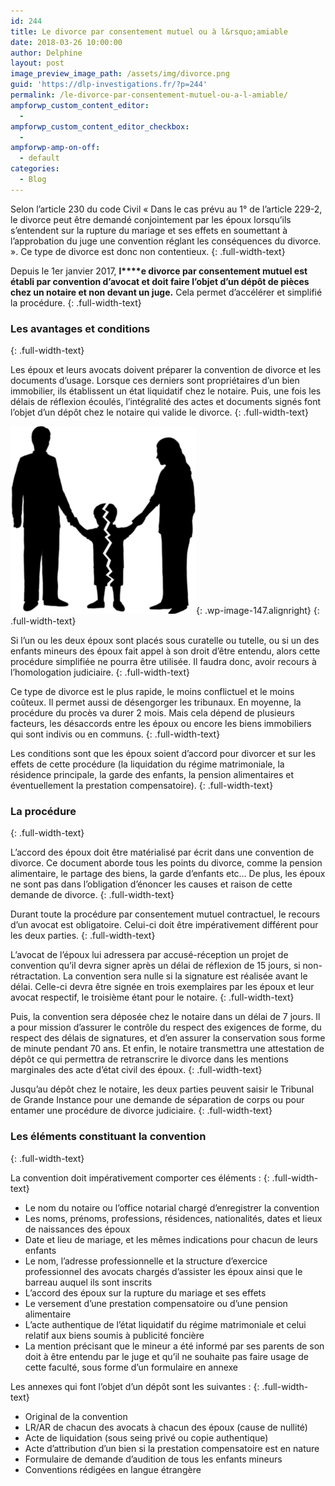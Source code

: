 ```yaml
---
id: 244
title: Le divorce par consentement mutuel ou à l&rsquo;amiable
date: 2018-03-26 10:00:00
author: Delphine
layout: post
image_preview_image_path: /assets/img/divorce.png
guid: 'https://dlp-investigations.fr/?p=244'
permalink: /le-divorce-par-consentement-mutuel-ou-a-l-amiable/
ampforwp_custom_content_editor:
  -
ampforwp_custom_content_editor_checkbox:
  -
ampforwp-amp-on-off:
  - default
categories:
  - Blog
---
```


Selon l’article 230 du code Civil &laquo; Dans le cas pr&eacute;vu au 1&deg; de l’article 229-2, le divorce peut &ecirc;tre demand&eacute; conjointement par les &eacute;poux lorsqu’ils s’entendent sur la rupture du mariage et ses effets en soumettant &agrave; l’approbation du juge une convention r&eacute;glant les cons&eacute;quences du divorce. &raquo;. Ce type de divorce est donc non contentieux.
{: .full-width-text}

Depuis le 1er janvier 2017, **l****e divorce par consentement mutuel est &eacute;tabli par convention d’avocat et doit faire l’objet d’un d&eacute;p&ocirc;t de pi&egrave;ces chez un notaire et non devant un juge.** Cela permet d’acc&eacute;l&eacute;rer et simplifi&eacute; la proc&eacute;dure.
{: .full-width-text}

### Les avantages et conditions
{: .full-width-text}

Les &eacute;poux et leurs avocats doivent pr&eacute;parer la convention de divorce et les documents d’usage. Lorsque ces derniers sont propri&eacute;taires d’un bien immobilier, ils &eacute;tablissent un &eacute;tat liquidatif chez le notaire. Puis, une fois les d&eacute;lais de r&eacute;flexion &eacute;coul&eacute;s, l’int&eacute;gralit&eacute; des actes et documents sign&eacute;s font l’objet d’un d&eacute;p&ocirc;t chez le notaire qui valide le divorce.
{: .full-width-text}

![](/uploads/divorce.png){: .wp-image-147.alignright}
{: .full-width-text}

Si l’un ou les deux &eacute;poux sont plac&eacute;s sous curatelle ou tutelle, ou si un des enfants mineurs des &eacute;poux fait appel &agrave; son droit d’&ecirc;tre entendu, alors cette proc&eacute;dure simplifi&eacute;e ne pourra &ecirc;tre utilis&eacute;e. Il faudra donc, avoir recours &agrave; l’homologation judiciaire.
{: .full-width-text}

Ce type de divorce est le plus rapide, le moins conflictuel et le moins co&ucirc;teux. Il permet aussi de d&eacute;sengorger les tribunaux. En moyenne, la proc&eacute;dure du proc&egrave;s va durer 2 mois. Mais cela d&eacute;pend de plusieurs facteurs, les d&eacute;saccords entre les &eacute;poux ou encore les biens immobiliers qui sont indivis ou en communs.
{: .full-width-text}

Les conditions sont que les &eacute;poux soient d’accord pour divorcer et sur les effets de cette proc&eacute;dure (la liquidation du r&eacute;gime matrimoniale, la r&eacute;sidence principale, la garde des enfants, la pension alimentaires et &eacute;ventuellement la prestation compensatoire).
{: .full-width-text}

### La proc&eacute;dure
{: .full-width-text}

L’accord des &eacute;poux doit &ecirc;tre mat&eacute;rialis&eacute; par &eacute;crit dans une convention de divorce. Ce document aborde tous les points du divorce, comme la pension alimentaire, le partage des biens, la garde d’enfants etc… De plus, les &eacute;poux ne sont pas dans l’obligation d’&eacute;noncer les causes et raison de cette demande de divorce.
{: .full-width-text}

Durant toute la proc&eacute;dure par consentement mutuel contractuel, le recours d’un avocat est obligatoire. Celui-ci doit &ecirc;tre imp&eacute;rativement diff&eacute;rent pour les deux parties.
{: .full-width-text}

L’avocat de l’&eacute;poux lui adressera par accus&eacute;-r&eacute;ception un projet de convention qu’il devra signer apr&egrave;s un d&eacute;lai de r&eacute;flexion de 15 jours, si non-r&eacute;tractation. La convention sera nulle si la signature est r&eacute;alis&eacute;e avant le d&eacute;lai. Celle-ci devra &ecirc;tre sign&eacute;e en trois exemplaires par les &eacute;poux et leur avocat respectif, le troisi&egrave;me &eacute;tant pour le notaire.
{: .full-width-text}

Puis, la convention sera d&eacute;pos&eacute;e chez le notaire dans un d&eacute;lai de 7 jours. Il a pour mission d’assurer le contr&ocirc;le du respect des exigences de forme, du respect des d&eacute;lais de signatures, et d’en assurer la conservation sous forme de minute pendant 70 ans. Et enfin, le notaire transmettra une attestation de d&eacute;p&ocirc;t ce qui permettra de retranscrire le divorce dans les mentions marginales des acte d’&eacute;tat civil des &eacute;poux.
{: .full-width-text}

Jusqu’au d&eacute;p&ocirc;t chez le notaire, les deux parties peuvent saisir le Tribunal de Grande Instance pour une demande de s&eacute;paration de corps ou pour entamer une proc&eacute;dure de divorce judiciaire.
{: .full-width-text}

### Les &eacute;l&eacute;ments constituant la convention
{: .full-width-text}

La convention doit imp&eacute;rativement comporter ces &eacute;l&eacute;ments :
{: .full-width-text}

* Le nom du notaire ou l’office notarial charg&eacute; d’enregistrer la convention
* Les noms, pr&eacute;noms, professions, r&eacute;sidences, nationalit&eacute;s, dates et lieux de naissances des &eacute;poux
* Date et lieu de mariage, et les m&ecirc;mes indications pour chacun de leurs enfants
* Le nom, l’adresse professionnelle et la structure d’exercice professionnel des avocats charg&eacute;s d’assister les &eacute;poux ainsi que le barreau auquel ils sont inscrits
* L’accord des &eacute;poux sur la rupture du mariage et ses effets
* Le versement d’une prestation compensatoire ou d’une pension alimentaire
* L’acte authentique de l’&eacute;tat liquidatif du r&eacute;gime matrimoniale et celui relatif aux biens soumis &agrave; publicit&eacute; fonci&egrave;re
* La mention pr&eacute;cisant que le mineur a &eacute;t&eacute; inform&eacute; par ses parents de son doit &agrave; &ecirc;tre entendu par le juge et qu’il ne souhaite pas faire usage de cette facult&eacute;, sous forme d’un formulaire en annexe

Les annexes qui font l’objet d’un d&eacute;p&ocirc;t sont les suivantes :
{: .full-width-text}

* Original de la convention
* LR/AR de chacun des avocats &agrave; chacun des &eacute;poux (cause de nullit&eacute;)
* Acte de liquidation (sous seing priv&eacute; ou copie authentique)
* Acte d’attribution d’un bien si la prestation compensatoire est en nature
* Formulaire de demande d’audition de tous les enfants mineurs
* Conventions r&eacute;dig&eacute;es en langue &eacute;trang&egrave;re
